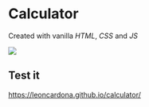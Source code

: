 # Calculator
Created with vanilla *HTML*, *CSS* and *JS*  

![](https://i.imgur.com/hutSaD3.png)
## Test it
https://leoncardona.github.io/calculator/
